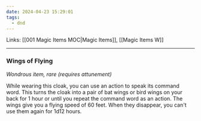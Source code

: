 ```yaml
---
date: 2024-04-23 15:29:01
tags:
  - dnd
---
```

Links: [[001 Magic Items MOC|Magic Items]], [[Magic Items W]]
___
### Wings of Flying

*Wondrous item, rare (requires attunement)*

While wearing this cloak, you can use an action to speak its command word. This turns the cloak into a pair of bat wings or bird wings on your back for 1 hour or until you repeat the command word as an action. The wings give you a flying speed of 60 feet. When they disappear, you can't use them again for 1d12 hours.